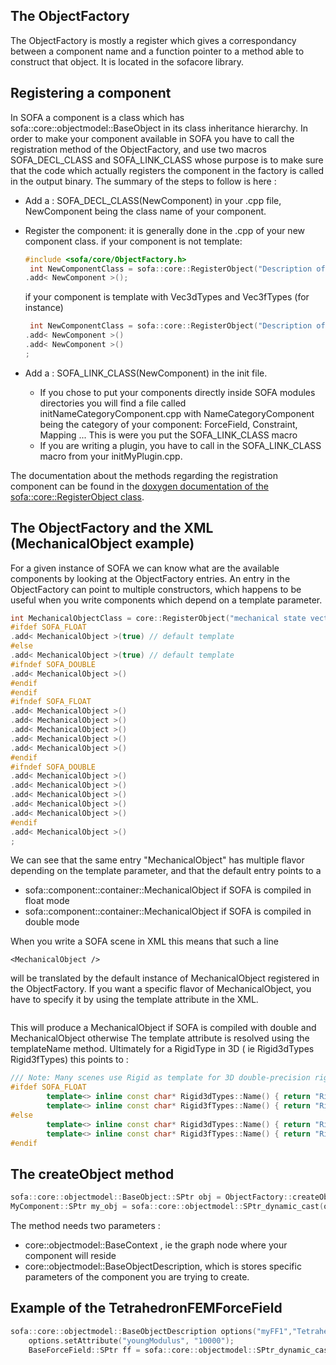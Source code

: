 The ObjectFactory
-----------------

The ObjectFactory is mostly a register which gives a correspondancy
between a component name and a function pointer to a method able to
construct that object. It is located in the sofacore library.

Registering a component
-----------------------

In SOFA a component is a class which has
sofa::core::objectmodel::BaseObject in its class inheritance hierarchy.
In order to make your component available in SOFA you have to call the
registration method of the ObjectFactory, and use two macros
SOFA\_DECL\_CLASS and SOFA\_LINK\_CLASS whose purpose is to make sure
that the code which actually registers the component in the factory is
called in the output binary. The summary of the steps to follow is here
:

-   Add a : SOFA\_DECL\_CLASS(NewComponent) in your .cpp file,
    NewComponent being the class name of your component.
-   Register the component: it is generally done in the .cpp of your new
    component class. if your component is not template:

    ``` cpp
    #include <sofa/core/ObjectFactory.h>
     int NewComponentClass = sofa::core::RegisterObject("Description of your component")
    .add< NewComponent >();
    ```

    if your component is template with Vec3dTypes and Vec3fTypes
    (for instance)

    ``` cpp
     int NewComponentClass = sofa::core::RegisterObject("Description of your component")
    .add< NewComponent >()
    .add< NewComponent >()
    ;
    ```

-   Add a : SOFA\_LINK\_CLASS(NewComponent) in the init file.
    -   If you chose to put your components directly inside SOFA modules
        directories you will find a file called
        initNameCategoryComponent.cpp with NameCategoryComponent being
        the category of your component: ForceField, Constraint,
        Mapping ... This is were you put the SOFA\_LINK\_CLASS macro
    -   If you are writing a plugin, you have to call in the
        SOFA\_LINK\_CLASS macro from your initMyPlugin.cpp.

The documentation about the methods regarding the registration component
can be found in the [doxygen documentation of the
sofa::core::RegisterObject
class](https://www.sofa-framework.org/api/SOFA/classsofa_1_1core_1_1_register_object.html "RegisterObject class").

The ObjectFactory and the XML (**MechanicalObject** example)
------------------------------------------------------------

For a given instance of SOFA we can know what are the available
components by looking at the ObjectFactory entries. An entry in the
ObjectFactory can point to multiple constructors, which happens to be
useful when you write components which depend on a template parameter.

``` cpp
int MechanicalObjectClass = core::RegisterObject("mechanical state vectors")
#ifdef SOFA_FLOAT
.add< MechanicalObject >(true) // default template
#else
.add< MechanicalObject >(true) // default template
#ifndef SOFA_DOUBLE
.add< MechanicalObject >()
#endif
#endif
#ifndef SOFA_FLOAT
.add< MechanicalObject >()
.add< MechanicalObject >()
.add< MechanicalObject >()
.add< MechanicalObject >()
.add< MechanicalObject >()
#endif
#ifndef SOFA_DOUBLE
.add< MechanicalObject >()
.add< MechanicalObject >()
.add< MechanicalObject >()
.add< MechanicalObject >()
.add< MechanicalObject >()
#endif
.add< MechanicalObject >()
;
```

We can see that the same entry "MechanicalObject" has multiple flavor
depending on the template parameter, and that the default entry points
to a

-   sofa::component::container::MechanicalObject if SOFA is compiled in
    float mode
-   sofa::component::container::MechanicalObject if SOFA is compiled in
    double mode

When you write a SOFA scene in XML this means that such a line

``` {.lang:xhtml .decode:true}
<MechanicalObject />
```

will be translated by the default instance of MechanicalObject
registered in the ObjectFactory. If you want a specific flavor of
MechanicalObject, you have to specify it by using the template attribute
in the XML.

``` {.lang:xhtml .decode:true}
```

This will produce a MechanicalObject if SOFA is compiled with double and
MechanicalObject otherwise The template attribute is resolved using the
templateName method. Ultimately for a RigidType in 3D ( ie Rigid3dTypes
Rigid3fTypes) this points to :

``` cpp
/// Note: Many scenes use Rigid as template for 3D double-precision rigid type. Changing it to Rigid3d would break backward compatibility.
#ifdef SOFA_FLOAT
        template<> inline const char* Rigid3dTypes::Name() { return "Rigid3d"; }
        template<> inline const char* Rigid3fTypes::Name() { return "Rigid"; }
#else
        template<> inline const char* Rigid3dTypes::Name() { return "Rigid"; }
        template<> inline const char* Rigid3fTypes::Name() { return "Rigid3f"; }
#endif
```

The createObject method
-----------------------

``` cpp
sofa::core::objectmodel::BaseObject::SPtr obj = ObjectFactory::createObject( /* objectmodel::BaseContext* */ context, /* objectmodel::BaseObjectDescription* */arg);
MyComponent::SPtr my_obj = sofa::core::objectmodel::SPtr_dynamic_cast(obj);
```

The method needs two parameters :

-   core::objectmodel::BaseContext , ie the graph node where your
    component will reside
-   core::objectmodel::BaseObjectDescription, which is stores specific
    parameters of the component you are trying to create.

Example of the TetrahedronFEMForceField
---------------------------------------

``` cpp
sofa::core::objectmodel::BaseObjectDescription options("myFF1","TetrahedronFEMForceField");
    options.setAttribute("youngModulus", "10000");
    BaseForceField::SPtr ff = sofa::core::objectmodel::SPtr_dynamic_cast(sofa::core::ObjectFactory::CreateObject(node, &options));
```

 
